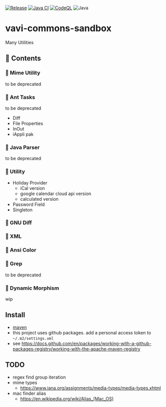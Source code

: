 [![Release](https://jitpack.io/v/umjammer/vavi-commons-sandbox.svg)](https://jitpack.io/#umjammer/vavi-commons-sandbox)
[![Java CI](https://github.com/umjammer/vavi-commons-sandbox/actions/workflows/maven.yml/badge.svg)](https://github.com/umjammer/vavi-commons-sandbox/actions/workflows/maven.yml)
[![CodeQL](https://github.com/umjammer/vavi-commons-sandbox/actions/workflows/codeql.yml/badge.svg)](https://github.com/umjammer/vavi-commons-sandbox/actions/workflows/codeql.yml)
![Java](https://img.shields.io/badge/Java-17-b07219)

# vavi-commons-sandbox

Many Utilities

## 🧰 Contents

### 🔧 Mime Utility

to be deprecated

### 🔧 Ant Tasks

to be deprecated

 * Diff
 * File Properties
 * InOut
 * iAppli pak

### 🔧 Java Parser

to be deprecated

### 🔧 Utility

 * Holiday Provider
   * iCal version
   * google calendar cloud api version
   * calculated version
 * Password Field
 * Singleton

### 🔧 GNU Diff

### 🔧 XML

### 🔧 Ansi Color

### 🔧 Grep

to be deprecated

### 🔧 Dynamic Morphism

wip

## Install

 * [maven](https://github.com/umjammer?tab=packages&repo_name=vavi-commons-sandbox)
 * this project uses github packages. add a personal access token to `~/.m2/settings.xml`
 * see https://docs.github.com/en/packages/working-with-a-github-packages-registry/working-with-the-apache-maven-registry

## TODO

 * regex find group iteration
 * mime types
   * https://www.iana.org/assignments/media-types/media-types.xhtml
 * mac finder alias
   * https://en.wikipedia.org/wiki/Alias_(Mac_OS)